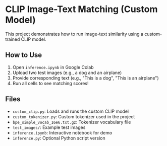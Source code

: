 # CLIP Image-Text Matching (Custom Model)

This project demonstrates how to run image-text similarity using a custom-trained CLIP model.

## How to Use

1. Open `inference.ipynb` in Google Colab
2. Upload two test images (e.g., a dog and an airplane)
3. Provide corresponding text (e.g., "This is a dog", "This is an airplane")
4. Run all cells to see matching scores!

## Files

- `custom_clip.py`: Loads and runs the custom CLIP model
- `custom_tokenizer.py`: Custom tokenizer used in the project
- `bpe_simple_vocab_16e6.txt.gz`: Tokenizer vocabulary file
- `test_images/`: Example test images
- `inference.ipynb`: Interactive notebook for demo
- `inference.py`: Optional Python script version
